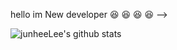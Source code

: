 hello 
im New developer
😆
😆
😆
😆
-->


![junheeLee's github stats](https://github-readme-stats.vercel.app/api?username=junheeLee&show_icons=true)
